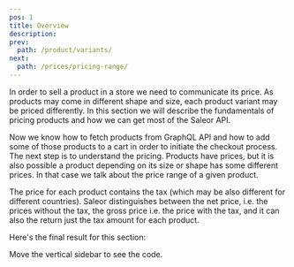 ```yaml
---
pos: 1
title: Overview 
description: 
prev:
  path: /product/variants/
next:
  path: /prices/pricing-range/
---
```


In order to sell a product in a store we need to communicate its price. As products may come in different shape and size, each product variant may be priced differently. In this section we will describe the fundamentals of pricing products and how we can get most of the Saleor API.

Now we know how to fetch products from GraphQL API and how to add some of those products to a cart in order to initiate the checkout process. The next step is to understand the pricing. Products have prices, but it is also possible a product depending on its size or shape has some different prices. In that case we talk about the price range of a given product. 

The price for each product contains the tax (which may be also different for different countries). Saleor distinguishes between the net price, i.e. the prices without the tax, the gross price i.e. the price with the tax, and it can also the return just the tax amount for each product. 

Here's the final result for this section:

<Codesandbox slug="github/saleor/tutorial-walkthrough/tree/prices-pricing-range" />

Move the vertical sidebar to see the code.